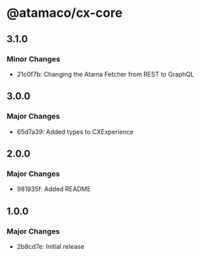 # @atamaco/cx-core

## 3.1.0

### Minor Changes

- 21c0f7b: Changing the Atama Fetcher from REST to GraphQL

## 3.0.0

### Major Changes

- 65d7a39: Added types to CXExperience

## 2.0.0

### Major Changes

- 981935f: Added README

## 1.0.0

### Major Changes

- 2b8cd7e: Initial release
